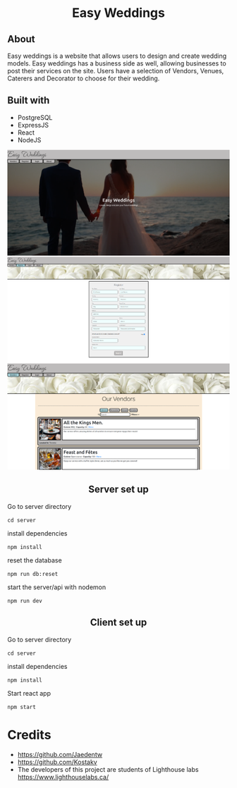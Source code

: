 # <center> Easy Weddings

## About

Easy weddings is a website that allows users to design and create wedding models. Easy weddings has a business side as well, allowing businesses to post their services on the site. Users have a selection of Vendors, Venues, Caterers and Decorator to choose for their wedding.

## Built with

 - PostgreSQL
 - ExpressJS
 - React
 - NodeJS

 

![Home Page](Screenshots/homepage.png?raw=true "Home page")
![Register Page](Screenshots/registerpage.png?raw=true "Register page")
![Vendor Page](Screenshots/vendorspage.png?raw=true "Vendor Page")


## <center> Server set up
Go to server directory
```
cd server
```
install dependencies
```
npm install
```
reset the database
```
npm run db:reset 
```
start the server/api with nodemon
```
npm run dev
```

## <center> Client set up

Go to server directory
```
cd server
```
install dependencies
```
npm install
```
Start react app
```
npm start
```


# Credits

- https://github.com/Jaedentw
- https://github.com/Kostakv
- The developers of this project are students of Lighthouse labs https://www.lighthouselabs.ca/










